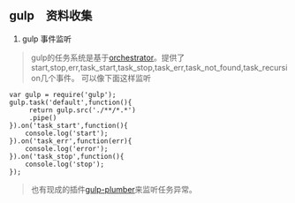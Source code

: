 ## gulp　资料收集

1. gulp 事件监听
> gulp的任务系统是基于[orchestrator](https://github.com/orchestrator/orchestrator/blob/master/index.js)。提供了start,stop,err,task_start,task_stop,task_err,task_not_found,task_recursion几个事件。
可以像下面这样监听

    var gulp = require('gulp');
    gulp.task('default',function(){
         return gulp.src('./**/*.*')
         .pipe()
    }).on('task_start',function(){
	    console.log('start');
	}).on('task_err',function(err){
	    console.log('error');
	}).on('task_stop',function(){
	    console.log('stop');
    });
>也有现成的插件[gulp-plumber](https://www.npmjs.com/package/gulp-plumber)来监听任务异常。